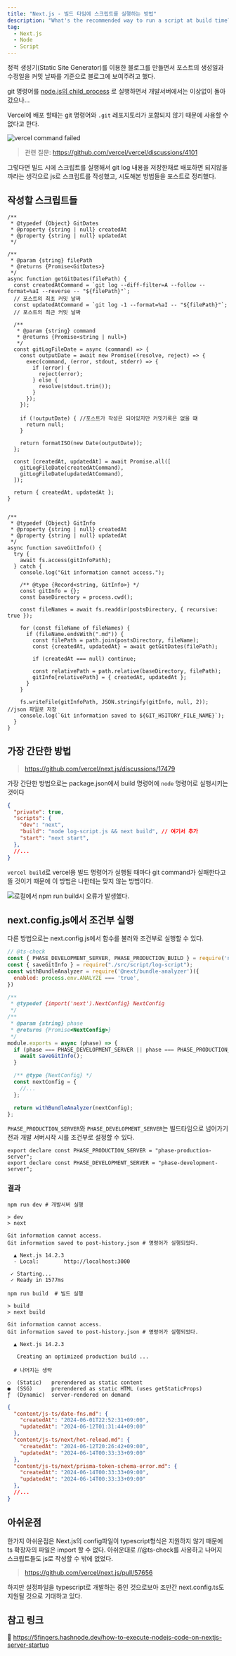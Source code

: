 ```yaml
---
title: "Next.js - 빌드 타임에 스크립트를 실행하는 방법"
description: "What's the recommended way to run a script at build time?"
tag:
  - Next.js
  - Node
  - Script
---
```


정적 생성기(Static Site Generator)를 이용한 블로그를 만들면서 포스트의 생성일과 수정일을 커밋 날짜를 기준으로 블로그에 보여주려고 했다.

git 명령어를 [node.js의 child_process](https://www.freecodecamp.org/korean/news/node-js-child-processes-everything-you-need-to-know-e69498fe970a/)
로 실행하면서 개발서버에서는 이상없이 돌아갔으나...

Vercel에 배포 할때는 git 명령어와 `.git` 레포지토리가 포함되지 않기 때문에 사용할 수 없다고 한다.

![vercel command failed](https://github.com/Zamoca42/blog/assets/96982072/4cdbfb40-d459-424a-966b-4794e5b13f90)

<!-- end -->

> 관련 질문: https://github.com/vercel/vercel/discussions/4101

그렇다면 빌드 시에 스크립트를 실행해서 git log 내용을 저장한채로 배포하면 되지않을까라는 생각으로
js로 스크립트를 작성했고, 시도해본 방법들을 포스트로 정리했다.

## 작성할 스크립트들

```js:포스트를_탐색
/**
 * @typedef {Object} GitDates
 * @property {string | null} createdAt
 * @property {string | null} updatedAt
 */

/**
 * @param {string} filePath
 * @returns {Promise<GitDates>}
 */
async function getGitDates(filePath) {
  const createdAtCommand = `git log --diff-filter=A --follow --format=%aI --reverse -- "${filePath}"`;
  // 포스트의 최초 커밋 날짜
  const updatedAtCommand = `git log -1 --format=%aI -- "${filePath}"`;
  // 포스트의 최근 커밋 날짜

  /**
   * @param {string} command
   * @returns {Promise<string | null>}
   */
  const gitLogFileDate = async (command) => {
    const outputDate = await new Promise((resolve, reject) => {
      exec(command, (error, stdout, stderr) => {
        if (error) {
          reject(error);
        } else {
          resolve(stdout.trim());
        }
      });
    });

    if (!outputDate) { //포스트가 작성은 되어있지만 커밋기록은 없을 떄
      return null;
    }

    return formatISO(new Date(outputDate));
  };

  const [createdAt, updatedAt] = await Promise.all([
    gitLogFileDate(createdAtCommand),
    gitLogFileDate(updatedAtCommand),
  ]);

  return { createdAt, updatedAt };
}
```

```js:포스트_기록을_json으로_저장

/**
 * @typedef {Object} GitInfo
 * @property {string | null} createdAt
 * @property {string | null} updatedAt
 */
async function saveGitInfo() {
  try {
    await fs.access(gitInfoPath);
  } catch {
    console.log("Git information cannot access.");

    /** @type {Record<string, GitInfo>} */
    const gitInfo = {};
    const baseDirectory = process.cwd();

    const fileNames = await fs.readdir(postsDirectory, { recursive: true });

    for (const fileName of fileNames) {
      if (fileName.endsWith(".md")) {
        const filePath = path.join(postsDirectory, fileName);
        const {createdAt, updatedAt} = await getGitDates(filePath);

        if (createdAt === null) continue;

        const relativePath = path.relative(baseDirectory, filePath);
        gitInfo[relativePath] = { createdAt, updatedAt };
      }
    }

    fs.writeFile(gitInfoPath, JSON.stringify(gitInfo, null, 2)); //json 파일로 저장
    console.log(`Git information saved to ${GIT_HSITORY_FILE_NAME}`);
  }
}
```

## 가장 간단한 방법

> https://github.com/vercel/next.js/discussions/17479

가장 간단한 방법으로는 package.json에서 build 명령어에 `node` 명령어로 실행시키는 것이다

```json:package.json
{
  "private": true,
  "scripts": {
    "dev": "next",
    "build": "node log-script.js && next build", // 여기서 추가
    "start": "next start",
  },
  //...
}
```

`vercel build`로 vercel용 빌드 명령어가 실행될 때마다 git command가 실패한다고 뜰 것이기 때문에 이 방법은 나한테는 맞지 않는 방법이다.

![로컬에서 `npm run build`시 오류가 발생했다.](https://github.com/Zamoca42/blog/assets/96982072/9c69ab89-16d8-4cef-a04d-fb6478d51803)

## next.config.js에서 조건부 실행

다른 방법으로는 next.config.js에서 함수를 불러와 조건부로 실행할 수 있다.

```js:next.config.js
// @ts-check
const { PHASE_DEVELOPMENT_SERVER, PHASE_PRODUCTION_BUILD } = require('next/constants');
const { saveGitInfo } = require("./src/script/log-script");
const withBundleAnalyzer = require('@next/bundle-analyzer')({
  enabled: process.env.ANALYZE === 'true',
})

/**
 * @typedef {import('next').NextConfig} NextConfig
 */
/**
 * @param {string} phase
 * @returns {Promise<NextConfig>}
 */
module.exports = async (phase) => {
  if (phase === PHASE_DEVELOPMENT_SERVER || phase === PHASE_PRODUCTION_BUILD) {
    await saveGitInfo();
  }

  /** @type {NextConfig} */
  const nextConfig = {
    //...
  };

  return withBundleAnalyzer(nextConfig);
};
```

`PHASE_PRODUCTION_SERVER`와 `PHASE_DEVELOPMENT_SERVER`는 빌드타임으로 넘어가기 전과 개발 서버시작 시를 조건부로 설정할 수 있다.

```js:next/constants
export declare const PHASE_PRODUCTION_SERVER = "phase-production-server";
export declare const PHASE_DEVELOPMENT_SERVER = "phase-development-server";
```

### 결과

```bash:터미널에서_명령어를_실행
npm run dev # 개발서버 실행

> dev
> next

Git information cannot access.
Git information saved to post-history.json # 명령어가 실행되었다.

  ▲ Next.js 14.2.3
  - Local:        http://localhost:3000

 ✓ Starting...
 ✓ Ready in 1577ms

npm run build  # 빌드 실행

> build
> next build

Git information cannot access.
Git information saved to post-history.json # 명령어가 실행되었다.

  ▲ Next.js 14.2.3

   Creating an optimized production build ...

  # 나머지는 생략
  
○  (Static)   prerendered as static content
●  (SSG)      prerendered as static HTML (uses getStaticProps)
ƒ  (Dynamic)  server-rendered on demand
```

```json:post-history.json
{
  "content/js-ts/date-fns.md": {
    "createdAt": "2024-06-01T22:52:31+09:00",
    "updatedAt": "2024-06-12T01:31:44+09:00"
  },
  "content/js-ts/next/hot-reload.md": {
    "createdAt": "2024-06-12T20:26:42+09:00",
    "updatedAt": "2024-06-14T00:33:33+09:00"
  },
  "content/js-ts/next/prisma-token-schema-error.md": {
    "createdAt": "2024-06-14T00:33:33+09:00",
    "updatedAt": "2024-06-14T00:33:33+09:00"
  },
  //...
}
```

## 아쉬운점

한가지 아쉬운점은 Next.js의 config파일이 typescript형식은 지원하지 않기 때문에 ts 확장자의 파일은 import 할 수 없다.
아쉬운대로 //@ts-check를 사용하고 나머지 스크립트들도 js로 작성할 수 밖에 없었다.

> https://github.com/vercel/next.js/pull/57656

하지만 설정파일을 typescript로 개발하는 중인 것으로보아 조만간 next.config.ts도 지원될 것으로 기대하고 있다.

## 참고 링크

:pushpin: https://5fingers.hashnode.dev/how-to-execute-nodejs-code-on-nextjs-server-startup
